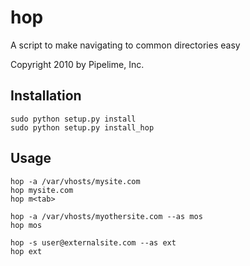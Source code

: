 hop
================

A script to make navigating to common directories easy

Copyright 2010 by Pipelime, Inc.


Installation
----------------

	sudo python setup.py install
	sudo python setup.py install_hop

Usage
-----------------

	hop -a /var/vhosts/mysite.com
	hop mysite.com
	hop m<tab>

	hop -a /var/vhosts/myothersite.com --as mos
	hop mos
	
	hop -s user@externalsite.com --as ext
	hop ext
